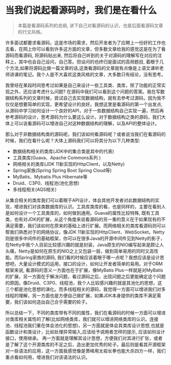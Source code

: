 # 当我们说起看源码时，我们是在看什么

> 本篇是看源码系列的总纲, 讲下自己对看源码的认识，也是后面看源码文章的行文风格。

许多面试都要求看源码，这是市场的需求，然后开发者为了应聘上一份好的工作也去看，在网上你可以看到许多这方面的文章，但多数文章给我的感觉这是在为了看源码而看源码, 将源码贴出来, 然后将自己听到的关于对源码的理解写在对应的注释上，其中也会自己设问，自己答。但设问的也终归是面试的高频题目, 着眼于几个方法,如果将源码比做一篇文章的话,这类看源码的文章就有点像是上语文课听老师讲课的笔记。我个人是不大喜欢这类风格的文章，大多数只有结论，没有思考。

我曾经在某段时间思考过如果是自己来设计一些工具类、类库，除了功能的正常实现之外，还应该考虑什么问题? 在源码中我们可以看到这个问题的答案。我在写数据结构系列的文章时候，尝试自己去实现数据结构，就有去参考过源码，因为我不仅仅是想要简单的实现，更希望设计的良好。我想这里是看源码的第一个出发点, 从源码中学习如何设计一个良好的API，对于一些数据结构自己实现一遍，然后再参考源码的设计，思考源码为什么要这么设计。对于数据结构之类的源码，我们大体上可以说看源码可以增进自己对这种数据结构的理解，以及API的整体设计。

那么对于非数据结构类的源码呢，我们该如何看源码呢？或者说当我们在看源码的时候，我们在看什么呢？大体上源码我们可以将其分为以下几种类型: 

- 数据结构相关的类库(JDK中的集合类是其中的代表)
- 工具类库(Guava、Apache Commons系列 )
- 网络相关的类库(JDK 11新实现的HttpClient，以及Netty)
- Spring家族(Spring Spring Boot Spring Cloud等)
- MyBatis、Mybatis Plus Hibernate等
- Druid、C3P0、线程池(池化思想)
- 多线程相关(AQS相关)

从集合相关的类库我们可以着眼于API设计，体会其他开发者对此数据结构的实现，增进我们对该类数据库的认识。工具库类库的看，也是同样的，主要在看别人是如何设计一个工具类库的，如何做到通用。Guava的属性比较特殊, 既有工具类，也有对JDK的扩展，从这个角度来说看源码的另一重的意义在于如果现有的不满足需要，我们该如何在原来的基础上进行扩展。而网络相关的类库看源码则可以帮我们熟悉对于的网络协议，像JDK 11新实现的HttpClient、WebSocket。Netty则是很多中间件的基础框架，你可以在很多Java的开源中间件见到Netty的影子，在Netty中我个人目前比较感兴趣的就是封装，Java原生的NIO编写起来是颇让人头痛，Netty是如何在原生的NIO之上又包装一层，做到简单易用的同时又高性能。而Spring家族的源码, 我们看的时候应该着眼于哪一点呢？我想应该是设计思想吧，大量设计模式的运用，接口的设计，如何让开发者简单的易用。对于ORM框架来说, 看源码的意义一方面也在于扩展，像MyBatis Plus一样就是对MyBatis的扩展，另一方面在于解决问题，看过源码之后，出现问题之后更能确定这个问题的原因。像Druid、C3P0、线程池，我个人比较感兴趣的就是其池化的思想，这三个都是池化思想的演化。而多线程相关的源码，我觉得一方面可以增进我们对多线程的理解，另一方面也是方便自己做扩展，如果JDK本身提供的类库不满足需要，我们该如何造出自己合乎需要的轮子。

所以总结一下，不同的类库带有不同的属性，我们在看源码的时候一方面可以增进对类库相关属性的了解(比如网络类库，我们就可以增进网络类库的认识。连接池、线程池我们重在体会池化的思想)，另一方面就是体会其类库设计思想,也就是函数设计和类设计，比如处理异常输入,应该给予调用者怎样的提示, 应该如何设计接口，使用继承。  再一方面就是理解其设计思想，方便我们对其进行扩张，或者是了解了这个开源类库的不足之后，造出更加优秀的轮子。最后则是看其开源框架对一些语法的应用，这一方面我感觉像是萧峰用太祖长拳也能大杀四方一样，我们重点看如何用，增进我们对该语法的认识。









   












